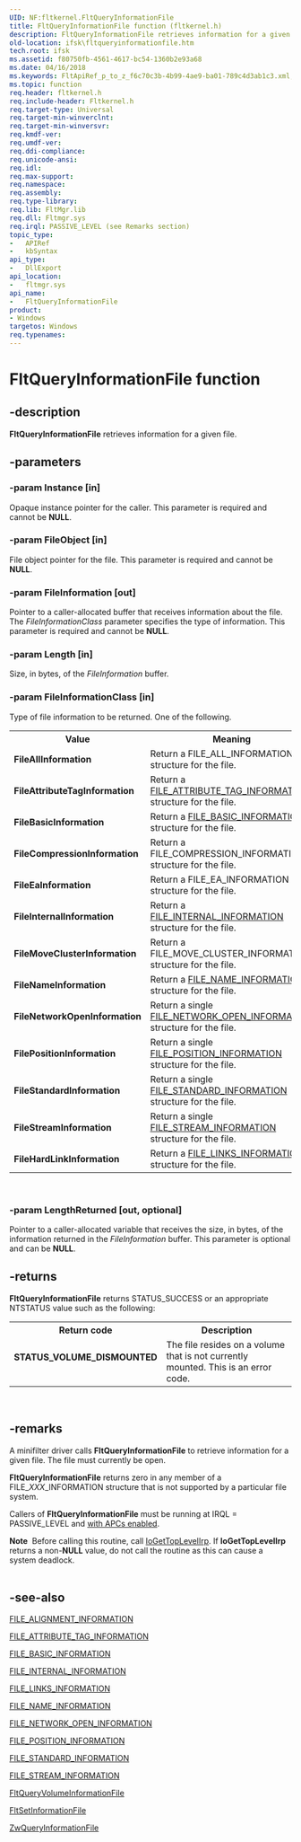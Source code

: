 ```yaml
---
UID: NF:fltkernel.FltQueryInformationFile
title: FltQueryInformationFile function (fltkernel.h)
description: FltQueryInformationFile retrieves information for a given file.
old-location: ifsk\fltqueryinformationfile.htm
tech.root: ifsk
ms.assetid: f80750fb-4561-4617-bc54-1360b2e93a68
ms.date: 04/16/2018
ms.keywords: FltApiRef_p_to_z_f6c70c3b-4b99-4ae9-ba01-789c4d3ab1c3.xml, FltQueryInformationFile, FltQueryInformationFile function [Installable File System Drivers], fltkernel/FltQueryInformationFile, ifsk.fltqueryinformationfile
ms.topic: function
req.header: fltkernel.h
req.include-header: Fltkernel.h
req.target-type: Universal
req.target-min-winverclnt: 
req.target-min-winversvr: 
req.kmdf-ver: 
req.umdf-ver: 
req.ddi-compliance: 
req.unicode-ansi: 
req.idl: 
req.max-support: 
req.namespace: 
req.assembly: 
req.type-library: 
req.lib: FltMgr.lib
req.dll: Fltmgr.sys
req.irql: PASSIVE_LEVEL (see Remarks section)
topic_type:
-	APIRef
-	kbSyntax
api_type:
-	DllExport
api_location:
-	fltmgr.sys
api_name:
-	FltQueryInformationFile
product:
- Windows
targetos: Windows
req.typenames: 
---
```


# FltQueryInformationFile function


## -description


<b>FltQueryInformationFile</b> retrieves information for a given file. 


## -parameters




### -param Instance [in]

Opaque instance pointer for the caller. This parameter is required and cannot be <b>NULL</b>. 


### -param FileObject [in]

File object pointer for the file. This parameter is required and cannot be <b>NULL</b>. 


### -param FileInformation [out]

Pointer to a caller-allocated buffer that receives information about the file. The <i>FileInformationClass</i> parameter specifies the type of information. This parameter is required and cannot be <b>NULL</b>. 


### -param Length [in]

Size, in bytes, of the <i>FileInformation</i> buffer. 


### -param FileInformationClass [in]

Type of file information to be returned. One of the following. 

<table>
<tr>
<th>Value</th>
<th>Meaning</th>
</tr>
<tr>
<td>
<b>FileAllInformation</b>

</td>
<td>
Return a FILE_ALL_INFORMATION structure for the file. 

</td>
</tr>
<tr>
<td>
<b>FileAttributeTagInformation</b>

</td>
<td>
Return a <a href="https://msdn.microsoft.com/library/windows/hardware/ff545750">FILE_ATTRIBUTE_TAG_INFORMATION</a> structure for the file. 

</td>
</tr>
<tr>
<td>
<b>FileBasicInformation</b>

</td>
<td>
Return a <a href="https://msdn.microsoft.com/library/windows/hardware/ff545762">FILE_BASIC_INFORMATION</a> structure for the file. 

</td>
</tr>
<tr>
<td>
<b>FileCompressionInformation</b>

</td>
<td>
Return a FILE_COMPRESSION_INFORMATION structure for the file. 

</td>
</tr>
<tr>
<td>
<b>FileEaInformation</b>

</td>
<td>
Return a FILE_EA_INFORMATION structure for the file. 

</td>
</tr>
<tr>
<td>
<b>FileInternalInformation</b>

</td>
<td>
Return a <a href="https://msdn.microsoft.com/library/windows/hardware/ff540318">FILE_INTERNAL_INFORMATION</a> structure for the file. 

</td>
</tr>
<tr>
<td>
<b>FileMoveClusterInformation</b>

</td>
<td>
Return a FILE_MOVE_CLUSTER_INFORMATION structure for the file. 

</td>
</tr>
<tr>
<td>
<b>FileNameInformation</b>

</td>
<td>
Return a <a href="https://msdn.microsoft.com/library/windows/hardware/ff545817">FILE_NAME_INFORMATION</a> structure for the file. 

</td>
</tr>
<tr>
<td>
<b>FileNetworkOpenInformation</b>

</td>
<td>
Return a single <a href="https://msdn.microsoft.com/library/windows/hardware/ff545822">FILE_NETWORK_OPEN_INFORMATION</a> structure for the file. 

</td>
</tr>
<tr>
<td>
<b>FilePositionInformation</b>

</td>
<td>
Return a single <a href="https://msdn.microsoft.com/library/windows/hardware/ff545848">FILE_POSITION_INFORMATION</a> structure for the file. 

</td>
</tr>
<tr>
<td>
<b>FileStandardInformation</b>

</td>
<td>
Return a single <a href="https://msdn.microsoft.com/library/windows/hardware/ff545855">FILE_STANDARD_INFORMATION</a> structure for the file. 

</td>
</tr>
<tr>
<td>
<b>FileStreamInformation</b>

</td>
<td>
Return a single <a href="https://msdn.microsoft.com/library/windows/hardware/ff540364">FILE_STREAM_INFORMATION</a> structure for the file. 

</td>
</tr>
<tr>
<td>
<b>FileHardLinkInformation</b>

</td>
<td>
Return a <a href="https://msdn.microsoft.com/library/windows/hardware/ff728841">FILE_LINKS_INFORMATION</a> structure for the file. 

</td>
</tr>
</table>
 


### -param LengthReturned [out, optional]

Pointer to a caller-allocated variable that receives the size, in bytes, of the information returned in the <i>FileInformation</i> buffer. This parameter is optional and can be <b>NULL</b>. 


## -returns



<b>FltQueryInformationFile</b> returns STATUS_SUCCESS or an appropriate NTSTATUS value such as the following: 

<table>
<tr>
<th>Return code</th>
<th>Description</th>
</tr>
<tr>
<td width="40%">
<dl>
<dt><b>STATUS_VOLUME_DISMOUNTED</b></dt>
</dl>
</td>
<td width="60%">
The file resides on a volume that is not currently mounted. This is an error code. 

</td>
</tr>
</table>
 




## -remarks



A minifilter driver calls <b>FltQueryInformationFile</b> to retrieve information for a given file. The file must currently be open. 

<b>FltQueryInformationFile</b> returns zero in any member of a FILE_<i>XXX</i>_INFORMATION structure that is not supported by a particular file system. 

Callers of <b>FltQueryInformationFile</b> must be running at IRQL = PASSIVE_LEVEL and <a href="https://msdn.microsoft.com/0578df31-1467-4bad-ba62-081d61278deb">with APCs enabled</a>.

<div class="alert"><b>Note</b>  Before calling this routine, call <a href="https://msdn.microsoft.com/library/windows/hardware/ff548405">IoGetTopLevelIrp</a>.  If <b>IoGetTopLevelIrp</b> returns a non-<b>NULL</b> value, do not call the routine as this can cause a system deadlock.</div>
<div> </div>



## -see-also




<a href="https://msdn.microsoft.com/library/windows/hardware/ff545740">FILE_ALIGNMENT_INFORMATION</a>



<a href="https://msdn.microsoft.com/library/windows/hardware/ff545750">FILE_ATTRIBUTE_TAG_INFORMATION</a>



<a href="https://msdn.microsoft.com/library/windows/hardware/ff545762">FILE_BASIC_INFORMATION</a>



<a href="https://msdn.microsoft.com/library/windows/hardware/ff540318">FILE_INTERNAL_INFORMATION</a>



<a href="https://msdn.microsoft.com/library/windows/hardware/ff728841">FILE_LINKS_INFORMATION</a>



<a href="https://msdn.microsoft.com/library/windows/hardware/ff545817">FILE_NAME_INFORMATION</a>



<a href="https://msdn.microsoft.com/library/windows/hardware/ff545822">FILE_NETWORK_OPEN_INFORMATION</a>



<a href="https://msdn.microsoft.com/library/windows/hardware/ff545848">FILE_POSITION_INFORMATION</a>



<a href="https://msdn.microsoft.com/library/windows/hardware/ff545855">FILE_STANDARD_INFORMATION</a>



<a href="https://msdn.microsoft.com/library/windows/hardware/ff540364">FILE_STREAM_INFORMATION</a>



<a href="https://msdn.microsoft.com/library/windows/hardware/ff543446">FltQueryVolumeInformationFile</a>



<a href="https://msdn.microsoft.com/library/windows/hardware/ff544516">FltSetInformationFile</a>



<a href="https://msdn.microsoft.com/library/windows/hardware/ff567052">ZwQueryInformationFile</a>
 

 

